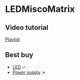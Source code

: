 # LEDMiscoMatrix


## Video tutorial
[Playlist](https://www.youtube.com/playlist?list=PLJ4C4QJkZZTiV9dprbRqfRA-bu3xNTBf2)

## Best buy
* [LED](https://www.aliexpress.com/item/colorful-led-Free-shipping-1m-4m-5m-ws2812b-rgb-led-strip-30-60-144-LED-Black/32512206461.html?spm=2114.search0104.3.17.32801c60NOqNTq&ws_ab_test=searchweb0_0,searchweb201602_1_10152_10151_10065_10344_10068_10342_10343_5722611_10340_10341_10696_5722911_5722811_5722711_10084_10083_10618_10304_10307_10302_5711211_10059_308_100031_10103_10624_10623_10622_10621_10620_5711311_5722511,searchweb201603_32,ppcSwitch_5&algo_expid=0293ae06-7970-4d6f-b84e-33dfe1609c0d-2&algo_pvid=0293ae06-7970-4d6f-b84e-33dfe1609c0d&priceBeautifyAB=0) ✓
* [Power supply](https://www.aliexpress.com/item/New-5V-2A-3A-4A-5A-6A-8A-10A-12A-20A-30A-40A-60A-SwitchLED-Power/32641542774.html?spm=2114.10010108.1000013.2.63cd2ee2U2Tq6B&scm=1007.13339.90158.0&scm_id=1007.13339.90158.0&scm-url=1007.13339.90158.0&pvid=1107b6e8-724c-465a-8ca8-e6adf5f1e1fc&_t=pvid:1107b6e8-724c-465a-8ca8-e6adf5f1e1fc,scm-url:1007.13339.90158.0) ✗
